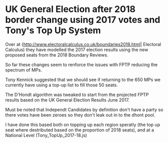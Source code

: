# UK General Election after 2018 border change using 2017 votes and Tony's Top Up System

Over at {http://www.electoralcalculus.co.uk/boundaries2018.html| Electoral Calculus)
they have modelled the 2017 election results using the new proposed seats from the 2018 Boundary Reviews. 

So far these changes seem to renforce the issues with FPTP reducing the spectrum of MPs.

Tony Kennick suggested that we should see if returning to the 650 MPs we currently have using a top-up list to fill those 50 seats.

The D'Hondt algorithm was tweaked to start from the projected FPTP results based on the UK General Election Results June 2017.

Must be noted that Independt Candidates by definition don't have a party so there votes have been zeroes so they don't leak out in to the dhont pool.

I have done this based both on topping up each region speratly (the top up seat where destributed based on the proportion of 2018 seats), and at a National Level (Tony_TopUp_2017-18.js)




